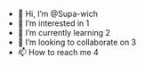 - 👋 Hi, I’m @Supa-wich
- 👀 I’m interested in 1
- 🌱 I’m currently learning 2
- 💞️ I’m looking to collaborate on 3
- 📫 How to reach me 4

<!---
Supa-wich/Supa-wich is a ✨ special ✨ repository because its `README.md` (this file) appears on your GitHub profile.
You can click the Preview link to take a look at your changes.
--->
